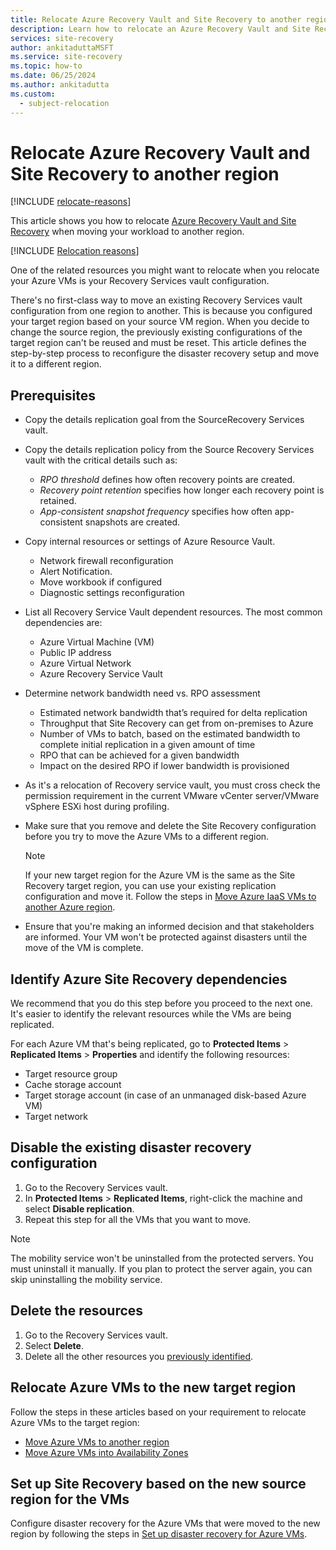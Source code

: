 ```yaml
---
title: Relocate Azure Recovery Vault and Site Recovery to another region
description: Learn how to relocate an Azure Recovery Vault and Site Recovery to a new region
services: site-recovery
author: ankitaduttaMSFT
ms.service: site-recovery
ms.topic: how-to
ms.date: 06/25/2024
ms.author: ankitadutta
ms.custom:
  - subject-relocation
---
```


# Relocate Azure Recovery Vault and Site Recovery to another region


[!INCLUDE [relocate-reasons](./includes/service-relocation-reason-include.md)]

This article shows you how to relocate [Azure Recovery Vault and Site Recovery](../site-recovery/site-recovery-overview.md) when moving your workload to another region.


[!INCLUDE [Relocation reasons](includes/service-relocation-reason-include.md)]
 

One of the related resources you might want to relocate when you relocate your Azure VMs is your Recovery Services vault configuration. 

There's no first-class way to move an existing Recovery Services vault configuration from one region to another. This is because you configured your target region based on your source VM region. When you decide to change the source region, the previously existing configurations of the target region can't be reused and must be reset. This article defines the step-by-step process to reconfigure the disaster recovery setup and move it to a different region.


## Prerequisites

- Copy the details replication goal from the SourceRecovery Services vault.

- Copy the details replication policy from the Source Recovery Services vault with the critical details such as:

    - *RPO threshold* defines how often recovery points are created.
    - *Recovery point retention* specifies how longer each recovery point is retained.
    - *App-consistent snapshot frequency* specifies how often app-consistent snapshots are created.

- Copy internal resources or settings of Azure Resource Vault.
    - Network firewall reconfiguration
    - Alert Notification.
    - Move workbook if configured
    - Diagnostic settings reconfiguration

- List all Recovery Service Vault dependent resources. The most common dependencies are:
    - Azure Virtual Machine (VM)
    - Public IP address
    - Azure Virtual Network
    - Azure Recovery Service Vault

- Determine network bandwidth need vs. RPO assessment
    - Estimated network bandwidth that’s required for delta replication
    - Throughput that Site Recovery can get from on-premises to Azure
    - Number of VMs to batch, based on the estimated bandwidth to complete initial replication in a given amount of time
    - RPO that can be achieved for a given bandwidth
    - Impact on the desired RPO if lower bandwidth is provisioned

- As it's a relocation of Recovery service vault, you must cross check the permission requirement in the current VMware vCenter server/VMware vSphere ESXi host during profiling.

- Make sure that you remove and delete the Site Recovery configuration before you try to move the Azure VMs to a different region. 

  > [!NOTE]
  > If your new target region for the Azure VM is the same as the Site Recovery target region, you can use your existing replication configuration and move it. Follow the steps in [Move Azure IaaS VMs to another Azure region](../site-recovery/azure-to-azure-tutorial-migrate.md).

- Ensure that you're making an informed decision and that stakeholders are informed. Your VM won't be protected against disasters until the move of the VM is complete.


## Identify Azure Site Recovery dependencies

We recommend that you do this step before you proceed to the next one. It's easier to identify the relevant resources while the VMs are being replicated.

For each Azure VM that's being replicated, go to **Protected Items** > **Replicated Items** > **Properties** and identify the following resources:

- Target resource group
- Cache storage account
- Target storage account (in case of an unmanaged disk-based Azure VM) 
- Target network


## Disable the existing disaster recovery configuration

1. Go to the Recovery Services vault.
2. In **Protected Items** > **Replicated Items**, right-click the machine and select **Disable replication**.
3. Repeat this step for all the VMs that you want to move.

> [!NOTE]
> The mobility service won't be uninstalled from the protected servers. You must uninstall it manually. If you plan to protect the server again, you can skip uninstalling the mobility service.

## Delete the resources

1. Go to the Recovery Services vault.
2. Select **Delete**.
3. Delete all the other resources you [previously identified](#identify-azure-site-recovery-dependencies).
 
## Relocate Azure VMs to the new target region

Follow the steps in these articles based on your requirement to relocate Azure VMs to the target region:

- [Move Azure VMs to another region](../site-recovery/azure-to-azure-tutorial-migrate.md)
- [Move Azure VMs into Availability Zones](../site-recovery/move-azure-VMs-AVset-Azone.md)

## Set up Site Recovery based on the new source region for the VMs

Configure disaster recovery for the Azure VMs that were moved to the new region by following the steps in [Set up disaster recovery for Azure VMs](../site-recovery/azure-to-azure-tutorial-enable-replication.md).
